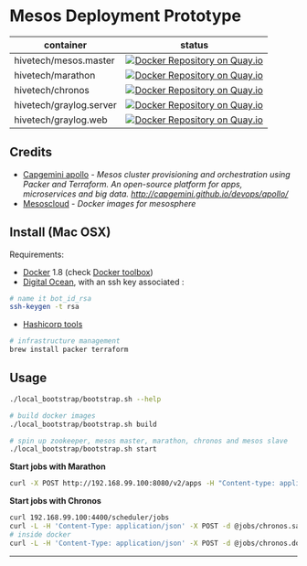 # Mesos Deployment Prototype

| container               | status        |
| ----------------------- |:-------------:|
| hivetech/mesos.master   | [![Docker Repository on Quay.io](https://quay.io/repository/hackliff/mesos.master/status "Docker Repository on Quay.io")](https://quay.io/repository/hackliff/mesos.master) |
| hivetech/marathon       | [![Docker Repository on Quay.io](https://quay.io/repository/hackliff/marathon/status "Docker Repository on Quay.io")](https://quay.io/repository/hackliff/marathon) |
| hivetech/chronos        | [![Docker Repository on Quay.io](https://quay.io/repository/hackliff/chronos/status "Docker Repository on Quay.io")](https://quay.io/repository/hackliff/chronos) |
| hivetech/graylog.server | [![Docker Repository on Quay.io](https://quay.io/repository/hackliff/graylog.server/status "Docker Repository on Quay.io")](https://quay.io/repository/hackliff/graylog.server) |
| hivetech/graylog.web    | [![Docker Repository on Quay.io](https://quay.io/repository/hackliff/graylog.web/status "Docker Repository on Quay.io")](https://quay.io/repository/hackliff/graylog.web) |


## Credits

- [Capgemini apollo][1] - _Mesos cluster provisioning and orchestration using Packer and Terraform. An open-source platform for apps, microservices and big data. http://capgemini.github.io/devops/apollo/_
- [Mesoscloud][2] - _Docker images for mesosphere_


## Install (Mac OSX)

Requirements:

- [Docker][4] 1.8 (check [Docker toolbox][3])
- [Digital Ocean][5], with an ssh key associated :

```sh
# name it bot_id_rsa
ssh-keygen -t rsa
```

- [Hashicorp tools][6]

```sh
# infrastructure management
brew install packer terraform
```


## Usage

```sh
./local_bootstrap/bootstrap.sh --help

# build docker images
./local_bootstrap/bootstrap.sh build

# spin up zookeeper, mesos master, marathon, chronos and mesos slave
./local_bootstrap/bootstrap.sh start
```

__Start jobs with Marathon__

```sh
curl -X POST http://192.168.99.100:8080/v2/apps -H "Content-type: application/json" -d @jobs/marathon.docker.web.json
```

__Start jobs with Chronos__

```sh
curl 192.168.99.100:4400/scheduler/jobs
curl -L -H 'Content-Type: application/json' -X POST -d @jobs/chronos.sample.json 192.168.99.100:4400/scheduler/iso8601
# inside docker
curl -L -H 'Content-Type: application/json' -X POST -d @jobs/chronos.docker.sample.json 192.168.99.100:31362/scheduler/iso8601
```

---

[1]: https://github.com/Capgemini/Apollo
[2]: https://github.com/mesoscloud
[3]: https://www.docker.com/toolbox
[4]: https://www.docker.com/
[5]: https://digitalocean.com
[6]: https://hashicorp.com
